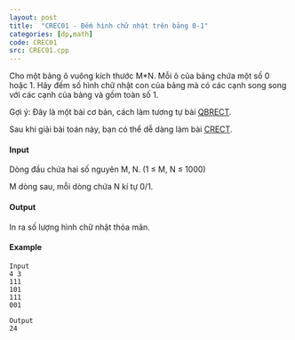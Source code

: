 ```yaml
---
layout: post
title:  "CREC01 - Đếm hình chữ nhật trên bảng 0-1"
categories: [dp,math]
code: CREC01
src: CREC01.cpp
---
```




Cho một bảng ô vuông kích thước M\*N. Mỗi ô của bảng chứa một số 0 hoặc 1. Hãy đếm số hình chữ nhật con của bảng mà có các cạnh song song với các cạnh của bảng và gồm toàn số 1.

Gợi ý: Đây là một bài cơ bản, cách làm tương tự bài [QBRECT](https://vn.spoj.com/problems/QBRECT).

Sau khi giải bài toán này, bạn có thể dễ dàng làm bài [CRECT](https://vn.spoj.com/problems/CRECT/).

#### Input

Dòng đầu chứa hai số nguyên M, N. (1 ≤ M, N ≤ 1000)

M dòng sau, mỗi dòng chứa N kí tự 0/1.

#### Output

In ra số lượng hình chữ nhật thỏa mãn.

#### Example

```
Input  
4 3  
111  
101  
111  
001  

Output  
24  
```

<!--more-->

